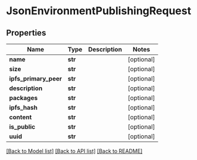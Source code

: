 # JsonEnvironmentPublishingRequest


## Properties
Name | Type | Description | Notes
------------ | ------------- | ------------- | -------------
**name** | **str** |  | [optional] 
**size** | **str** |  | [optional] 
**ipfs_primary_peer** | **str** |  | [optional] 
**description** | **str** |  | [optional] 
**packages** | **str** |  | [optional] 
**ipfs_hash** | **str** |  | [optional] 
**content** | **str** |  | [optional] 
**is_public** | **str** |  | [optional] 
**uuid** | **str** |  | [optional] 

[[Back to Model list]](../README.md#documentation-for-models) [[Back to API list]](../README.md#documentation-for-api-endpoints) [[Back to README]](../README.md)


